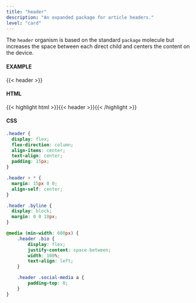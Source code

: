 ```yaml
---
title: "header"
description: "An expanded package for article headers."
level: "card"
---
```


The `header` organism is based on the standard `package` molecule but increases the space between each direct child and centers the content on the device.

#### EXAMPLE
{{< header >}}


#### HTML
{{< highlight html >}}{{< header >}}{{< /highlight >}}

#### CSS 
```css
.header {
  display: flex;
  flex-direction: column;
  align-items: center;
  text-align: center;
  padding: 15px;
}

.header > * {
  margin: 15px 0 0;
  align-self: center;
}

.header .byline {
  display: block;
  margin: 0 0 10px;
}

@media (min-width: 600px) {
	.header .bio {
		display: flex;
		justify-content: space-between;
		width: 100%;
		text-align: left;
	}

	.header .social-media a {
		padding-top: 0;
	}
}
```
